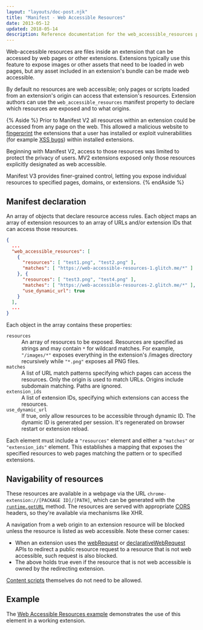 ```yaml
---
layout: "layouts/doc-post.njk"
title: "Manifest - Web Accessible Resources"
date: 2013-05-12
updated: 2018-05-14
description: Reference documentation for the web_accessible_resources property of manifest.json.
---
```


Web-accessible resources are files inside an extension that can be accessed by web pages or other
extensions. Extensions typically use this feature to expose images or other assets that need to be
loaded in web pages, but any asset included in an extension's bundle can be made web accessible.

By default no resources are web accessible; only pages or scripts loaded from an extension's origin
can access that extension's resources. Extension authors can use the `web_accessible_resources`
manifest property to declare which resources are exposed and to what origins.

{% Aside %}
Prior to Manifest V2 all resources within an extension could be accessed from any page on the
web. This allowed a malicious website to [fingerprint][6] the extensions that a user has installed
or exploit vulnerabilities (for example [XSS bugs][7]) within installed extensions. 

Beginning with Manifest V2, access to those resources was limited to protect the privacy of users. MV2
extensions exposed only those resources explicitly designated as web accessible.

Manifest V3 provides finer-grained control, letting you expose individual resources to specified
pages, domains, or extensions.
{% endAside %}


## Manifest declaration

An array of objects that declare resource access rules. Each object maps an array of
extension resources to an array of URLs and/or extension IDs that can access those resources.

```json
{
  ...
  "web_accessible_resources": [
    {
      "resources": [ "test1.png", "test2.png" ],
      "matches": [ "https://web-accessible-resources-1.glitch.me/*" ]
    }, {
      "resources": [ "test3.png", "test4.png" ],
      "matches": [ "https://web-accessible-resources-2.glitch.me/*" ],
      "use_dynamic_url": true
    }
  ],
  ...
}
```

Each object in the array contains these properties:
<dl>
  <dt><code>resources</code></dt>
  <dd>An array of resources to be exposed. Resources are specified as strings and may contain
  <code>*</code> for wildcard matches. For example, <code>"/images/*"</code> exposes everything in
  the extension's /images directory recursively while <code>"*.png"</code> exposes all PNG
  files.</dd>
  <dt><code>matches</code></dt>
  <dd>A list of URL match patterns specifying which pages can access the resources. Only the origin
  is used to match URLs. Origins include subdomain matching. Paths are ignored.</dd>
  <dt><code>extension_ids</code></dt>
  <dd>A list of extension IDs, specifying which extensions can access the resources.</dd>
  <dt><code>use_dynamic_url</code></dt>
  <dd>If true, only allow resources to be accessible through dynamic ID. The dynamic ID is
  generated per session. It's regenerated on browser restart or extension reload.</dd>
</dl>

Each element must include a `"resources"` element and either a `"matches"` or `"extension_ids"`
element. This establishes a mapping that exposes the specified resources to web pages matching the
pattern or to specified extensions.

## Navigability of resources

These resources are available in a webpage via the URL
`chrome-extension://[PACKAGE ID]/[PATH]`, which can be generated with the [`runtime.getURL`][1]
method. The resources are served with appropriate [CORS][2] headers, so they're available
via mechanisms like XHR.

A navigation from a web origin to an extension resource will be blocked unless the resource is
listed as web accessible. Note these corner cases:

- When an extension uses the [webRequest][3] or [declarativeWebRequest][4] APIs to redirect a public
  resource request to a resource that is not web accessible, such request is also blocked.
- The above holds true even if the resource that is not web accessible is owned by the redirecting
  extension.

[Content scripts][5] themselves do not need to be allowed.

## Example

The [Web Accessible Resources example][war-example] demonstrates the use of this element in a working extension.

[war-example]: https://github.com/GoogleChrome/chrome-extensions-samples/tree/main/api/web-accessible-resources
[1]: /docs/extensions/extension#method-getURL
[2]: https://www.w3.org/TR/cors/
[3]: /docs/extensions/webRequest
[4]: /docs/extensions/declarativeWebRequest
[5]: /docs/extensions/mv3/content_scripts
[6]: https://en.wikipedia.org/wiki/Device_fingerprint
[7]: https://en.wikipedia.org/wiki/Cross-site_scripting
[8]: /docs/extensions/mv3/tabs#manifest_version
